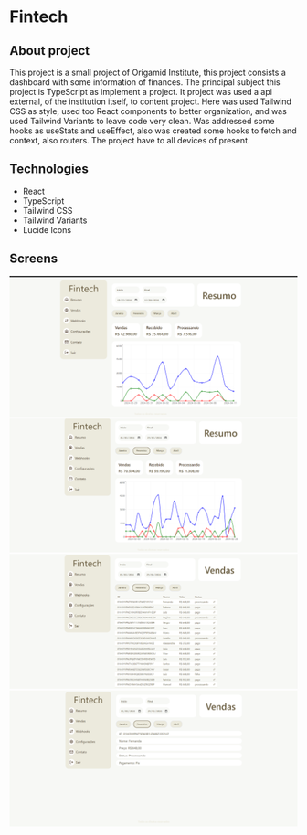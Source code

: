 # Fintech

## About project

This project is a small project of Origamid Institute, this project consists a dashboard with some information of finances.
The principal subject this project is TypeScript as implement a project.
It project was used a api external, of the institution itself, to content project.
Here was used Tailwind CSS as style, used too React components to better organization, and was used Tailwind Variants to leave code very clean.
Was addressed some hooks as useStats and useEffect, also was created some hooks to fetch and context, also routers.
The project have to all devices of present.

## Technologies

-  React
-  TypeScript
-  Tailwind CSS
-  Tailwind Variants
-  Lucide Icons

## Screens

<img src='./src/assets/foto1.png'/>
<img src='./src/assets/foto2.png'/>
<img src='./src/assets/foto3.png'/>
<img src='./src/assets/foto4.png'/>
